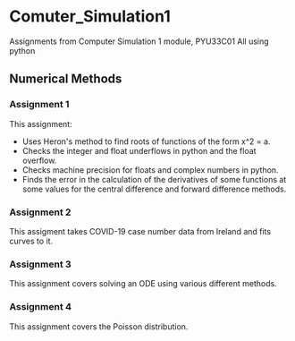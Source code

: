 # Comuter_Simulation1
Assignments from Computer Simulation 1 module, PYU33C01
All using python

## Numerical Methods
### Assignment 1
This assignment:
- Uses Heron's method to find roots of functions of the form x^2 = a.
- Checks the integer and float underflows in python and the float overflow.
- Checks machine precision for floats and complex numbers in python.
- Finds the error in the calculation of the derivatives of some functions at some values for the central difference and forward difference methods.

### Assignment 2
This assigment takes COVID-19 case number data from Ireland and fits curves to it.

### Assignment 3
This assignment covers solving an ODE using various different methods.

### Assignment 4
This assignment covers the Poisson distribution.
